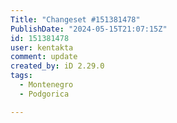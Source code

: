 ```yaml
---
Title: "Changeset #151381478"
PublishDate: "2024-05-15T21:07:15Z"
id: 151381478
user: kentakta
comment: update
created_by: iD 2.29.0
tags:
  - Montenegro
  - Podgorica

---
```


